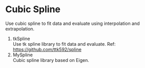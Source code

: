 # Cubic Spline
Use cubic spline to fit data and evaluate using interpolation and extrapolation.
1. tkSpline \
    Use tk spline library to fit data and evaluate. Ref: https://github.com/ttk592/spline
2. MySpline \
    Cubic spline library based on Eigen.
